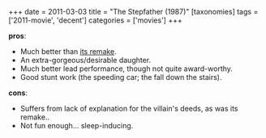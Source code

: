 +++
date = 2011-03-03
title = "The Stepfather (1987)"
[taxonomies]
tags = ['2011-movie', 'decent']
categories = ['movies']
+++

**pros**:

-   Much better than [its remake].
-   An extra-gorgeous/desirable daughter.
-   Much better lead performance, though not quite award-worthy.
-   Good stunt work (the speeding car; the fall down the stairs).

**cons**:

-   Suffers from lack of explanation for the villain's deeds, as was
    its remake..
-   Not fun enough... sleep-inducing.

  [its remake]: http://tshepang.net/the-stepfather-2009
